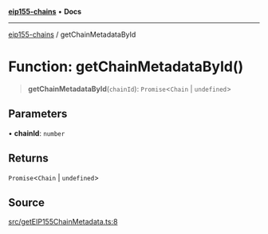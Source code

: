 [**eip155-chains**](../README.md) • **Docs**

***

[eip155-chains](../globals.md) / getChainMetadataById

# Function: getChainMetadataById()

> **getChainMetadataById**(`chainId`): `Promise`\<`Chain` \| `undefined`\>

## Parameters

• **chainId**: `number`

## Returns

`Promise`\<`Chain` \| `undefined`\>

## Source

[src/getEIP155ChainMetadata.ts:8](https://github.com/ivanzzeth/eip155-chains/blob/400ef11db8a06981938f7415f945494cf060a7cb/src/getEIP155ChainMetadata.ts#L8)
